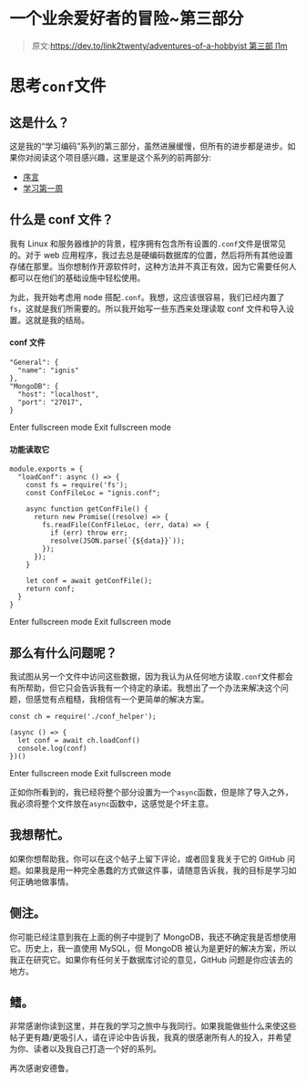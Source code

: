 # 一个业余爱好者的冒险~第三部分

> 原文:[https://dev.to/link2twenty/adventures-of-a-hobbyist 第三部 l1m](https://dev.to/link2twenty/adventures-of-a-hobbyist--part-three-l1m)

# 思考`conf`文件

## 这是什么？

这是我的“学习编码”系列的第三部分，虽然进展缓慢，但所有的进步都是进步。如果你对阅读这个项目感兴趣，这里是这个系列的前两部分:

*   [序言](https://dev.to/link2twenty/adventures-of-a-hobbyist--part-one-2e0n)
*   [学习第一周](https://dev.to/link2twenty/adventures-of-a-hobbyist--part-two-2g5a)

## 什么是 conf 文件？

我有 Linux 和服务器维护的背景，程序拥有包含所有设置的`.conf`文件是很常见的。对于 web 应用程序，我过去总是硬编码数据库的位置，然后将所有其他设置存储在那里。当你想制作开源软件时，这种方法并不真正有效，因为它需要任何人都可以在他们的基础设施中轻松使用。

为此，我开始考虑用 node 搭配`.conf`。我想，这应该很容易，我们已经内置了`fs`，这就是我们所需要的。所以我开始写一些东西来处理读取 conf 文件和导入设置。这就是我的结局。

#### conf 文件

```
"General": {
  "name": "ignis"
},
"MongoDB": {
  "host": "localhost",
  "port": "27017",
} 
```

Enter fullscreen mode Exit fullscreen mode

#### 功能读取它

```
module.exports = {
  "loadConf": async () => {
    const fs = require('fs');
    const ConfFileLoc = "ignis.conf";

    async function getConfFile() {
      return new Promise((resolve) => {
        fs.readFile(ConfFileLoc, (err, data) => {
          if (err) throw err;
          resolve(JSON.parse(`{${data}}`));
        });
      });
    }

    let conf = await getConfFile();
    return conf;
  }
} 
```

Enter fullscreen mode Exit fullscreen mode

## 那么有什么问题呢？

我试图从另一个文件中访问这些数据，因为我认为从任何地方读取`.conf`文件都会有所帮助，但它只会告诉我有一个待定的承诺。我想出了一个办法来解决这个问题，但感觉有点粗糙，我相信有一个更简单的解决方案。

```
const ch = require('./conf_helper');

(async () => {
  let conf = await ch.loadConf()
  console.log(conf)
})() 
```

Enter fullscreen mode Exit fullscreen mode

正如你所看到的，我已经将整个部分设置为一个`async`函数，但是除了导入之外，我必须将整个文件放在`async`函数中，这感觉是个坏主意。

## 我想帮忙。

如果你想帮助我，你可以在这个帖子上留下评论，或者回复我关于它的 GitHub 问题。如果我是用一种完全愚蠢的方式做这件事，请随意告诉我，我的目标是学习如何正确地做事情。

## 侧注。

你可能已经注意到我在上面的例子中提到了 MongoDB，我还不确定我是否想使用它。历史上，我一直使用 MySQL，但 MongoDB 被认为是更好的解决方案，所以我正在研究它。如果你有任何关于数据库讨论的意见，GitHub 问题是你应该去的地方。

## 鳍。

非常感谢你读到这里，并在我的学习之旅中与我同行。如果我能做些什么来使这些帖子更有趣/更吸引人，请在评论中告诉我，我真的很感谢所有人的投入，并希望为你、读者以及我自己打造一个好的系列。

再次感谢安德鲁。